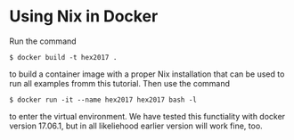 # Using Nix in Docker

Run the command

    $ docker build -t hex2017 .

to build a container image with a proper Nix installation that can be used to
run all examples fromm this tutorial. Then use the command

    $ docker run -it --name hex2017 hex2017 bash -l

to enter the virtual environment. We have tested this functiality with docker
version 17.06.1, but in all likeliehood earlier version will work fine, too.
